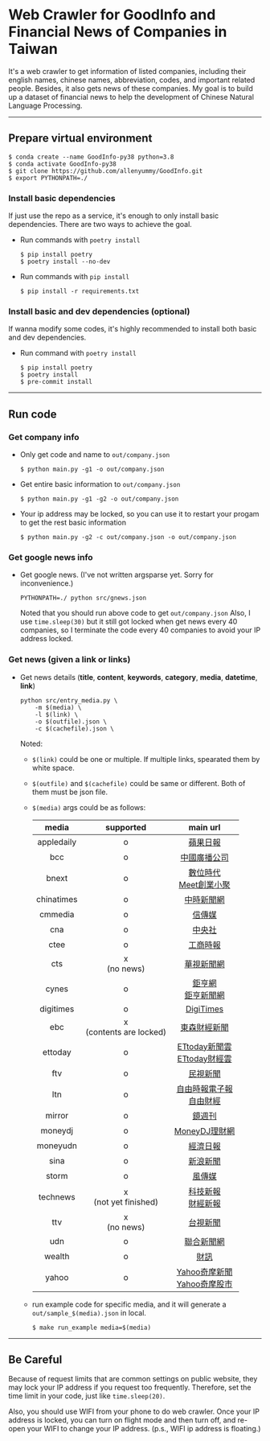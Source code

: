 # Web Crawler for GoodInfo and Financial News of Companies in Taiwan

It's a web crawler to get information of listed companies, including their english names, chinese names, abbreviation, codes, and important related people. Besides, it also gets news of these companies. My goal is to build up a dataset of financial news to help the development of Chinese Natural Language Processing.

---

## Prepare virtual environment
```
$ conda create --name GoodInfo-py38 python=3.8
$ conda activate GoodInfo-py38
$ git clone https://github.com/allenyummy/GoodInfo.git
$ export PYTHONPATH=./
```

### Install basic dependencies

If just use the repo as a service, it's enough to only install basic dependencies.
There are two ways to achieve the goal.

+ Run commands with `poetry install`
    ```
    $ pip install poetry
    $ poetry install --no-dev
    ```

+ Run commands with `pip install`
    ```
    $ pip install -r requirements.txt
    ```

### Install basic and dev dependencies (optional)
If wanna modify some codes, it's highly recommended to install both basic and dev dependencies.

+ Run command with `poetry install`
    ```
    $ pip install poetry
    $ poetry install
    $ pre-commit install
    ```

---

## Run code

### Get company info

+ Only get code and name to `out/company.json`
    ```
    $ python main.py -g1 -o out/company.json
    ```

+ Get entire basic information to `out/company.json`
    ```
    $ python main.py -g1 -g2 -o out/company.json
    ```

+ Your ip address may be locked, so you can use it to restart your progam to get the rest basic information
    ```
    $ python main.py -g2 -c out/company.json -o out/company.json
    ```

### Get google news info

+ Get google news. (I've not written argsparse yet. Sorry for inconvenience.)
    ```
    PYTHONPATH=./ python src/gnews.json
    ```
    Noted that you should run above code to get `out/company.json`
    Also, I use `time.sleep(30)` but it still got locked when get news every 40 companies, so I terminate the code every 40 companies to avoid your IP address locked.

### Get news (given a link or links)

+ Get news details (<b>title</b>, <b>content</b>, <b>keywords</b>, <b>category</b>, <b>media</b>, <b>datetime</b>, <b>link</b>)
    ```
    python src/entry_media.py \
        -m $(media) \
        -l $(link) \
        -o $(outfile).json \
        -c $(cachefile).json \
    ```
    Noted:

    + `$(link)` could be one or multiple. If multiple links, spearated them by white space.
    + `$(outfile)` and `$(cachefile)` could be same or different. Both of them must be json file.
    + `$(media)` args could be as follows:

        |    media    |  supported |  main url   |
        |:-----------:|:----------:|:-----------:|
        |  appledaily |    o       | [蘋果日報](https://tw.appledaily.com) 
        |   bcc       |    o       | [中國廣播公司](https://www.bcc.com.tw)
        |   bnext     |    o       | [數位時代](https://www.bnext.com.tw) <br> [Meet創業小聚](https://meet.bnext.com.tw)
        |  chinatimes |    o       | [中時新聞網](https://www.chinatimes.com)
        |   cmmedia   |    o       | [信傳媒](https://www.cmmedia.com.tw)
        |   cna       |    o       | [中央社](https://www.cna.com.tw)
        |   ctee      |    o       |  [工商時報](https://ctee.com.tw)
        |   cts       |    x <br> (no news)  |  [華視新聞網](https://news.cts.com.tw)
        |   cynes     |    o       |  [鉅亨網](https://m.cnyes.com) <br> [鉅亨新聞網](https://news.cnyes.com)
        |   digitimes |    o       |  [DigiTimes](https://www.digitimes.com.tw)
        |   ebc       |    x <br> (contents are locked)  |  [東森財經新聞](https://fnc.ebc.net.tw)
        |   ettoday   |    o       |  [ETtoday新聞雲](https://www.ettoday.net) <br> [ETtoday財經雲](https://finance.ettoday.net)
        |   ftv       |    o       |  [民視新聞](https://www.ftvnews.com.tw)
        |   ltn       |    o       |  [自由時報電子報](https://news.ltn.com.tw) <br> [自由財經](https://ec.ltn.com.tw)
        |   mirror    |    o       |  [鏡週刊](https://www.mirrormedia.mg)
        |   moneydj   |    o       |  [MoneyDJ理財網](https://www.moneydj.com)
        |   moneyudn  |    o       |  [經濟日報](https://money.udn.com)
        |   sina      |    o       |  [新浪新聞](https://news.sina.com.tw)
        |   storm     |    o       |  [風傳媒](https://www.storm.mg)
        |   technews  |    x <br> (not yet finished)   |  [科技新報](https://technews.tw) <br> [財經新報](https://finance.technews.tw)
        |   ttv       |     x <br> (no news)   |  [台視新聞](https://news.ttv.com.tw)
        |   udn       |    o       |  [聯合新聞網](https://udn.com)
        |   wealth    |    o       |  [財訊](https://www.wealth.com.tw)
        |   yahoo     |    o       |  [Yahoo奇摩新聞](https://tw.news.yahoo.com) <br> [Yahoo奇摩股市](https://tw.stock.yahoo.com)


    + run example code for specific media, and it will generate a `out/sample_$(media).json` in local.
        ```
        $ make run_example media=$(media)
        ```

---

## Be Careful

Because of request limits that are common settings on public website, they may lock your IP address if you request too frequently. Therefore, set the time limit in your code, just like `time.sleep(20)`.

Also, you should use WIFI from your phone to do web crawler. Once your IP address is locked, you can turn on flight mode and then turn off, and re-open your WIFI to change your IP address. (p.s., WIFI ip address is floating.)
